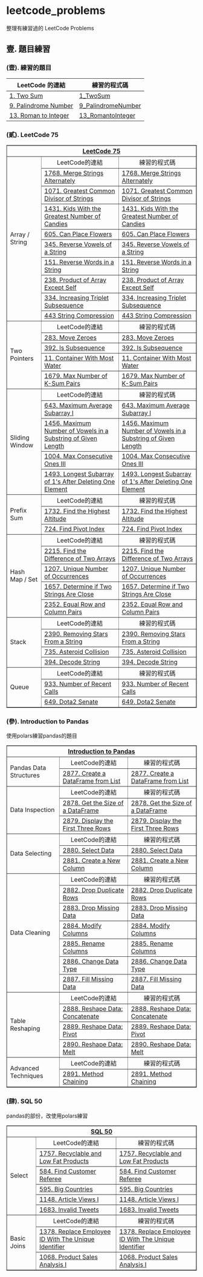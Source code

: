# leetcode_problems

整理有練習過的 LeetCode Problems

## 壹. 題目練習

### (壹). 練習的題目

| LeetCode 的連結                                                                      | 練習的程式碼                                     |
| ------------------------------------------------------------------------------------ | ------------------------------------------------ |
| [1. Two Sum](https://leetcode.com/problems/two-sum/description/)                     | [1_TwoSum](1_TwoSum/main.py)                     |
| [9. Palindrome Number](https://leetcode.com/problems/palindrome-number/description/) | [9_PalindromeNumber](9_PalindromeNumber/main.py) |
| [13. Roman to Integer](https://leetcode.com/problems/roman-to-integer/description/)  | [13_RomantoInteger](13_RomantoInteger/main.py)   |

### (貳). LeetCode 75

<table border="1">
  <tr>
    <th colspan="3" align="center" valign="center">
      <a href="https://leetcode.com/studyplan/leetcode-75/">LeetCode 75 </a>
    </th>
  </tr>
  <tr>
    <td rowspan="10">Array / String</td>
    <td align="center" valign="center">LeetCode的連結</td>
    <td align="center" valign="center">練習的程式碼</td>
  </tr>
  <tr>
    <td>
      <a
        href="https://leetcode.com/problems/merge-strings-alternately/description/"
        >1768. Merge Strings Alternately</a
      >
    </td>
    <td>
      <a href="Study Plan/LeetCode 75/1768. Merge Strings Alternately/main.py"
        >1768. Merge Strings Alternately</a
      >
    </td>
  </tr>
  <tr>
    <td>
      <a
        href="https://leetcode.com/problems/greatest-common-divisor-of-strings/description/"
        >1071. Greatest Common Divisor of Strings</a
      >
    </td>
    <td>
      <a
        href="Study Plan/LeetCode 75/1071. Greatest Common Divisor of Strings/main.py"
        >1071. Greatest Common Divisor of Strings</a
      >
    </td>
  </tr>
  <tr>
    <td>
      <a
        href="https://leetcode.com/problems/kids-with-the-greatest-number-of-candies/description/"
        >1431. Kids With the Greatest Number of Candies</a
      >
    </td>
    <td>
      <a
        href="Study Plan/LeetCode 75/1431. Kids With the Greatest Number of Candies/main.py"
        >1431. Kids With the Greatest Number of Candies</a
      >
    </td>
  </tr>
  <tr>
    <td>
      <a href="https://leetcode.com/problems/can-place-flowers/description/"
        >605. Can Place Flowers</a
      >
    </td>
    <td>
      <a href="Study Plan/LeetCode 75/605. Can Place Flowers/main.py"
        >605. Can Place Flowers</a
      >
    </td>
  </tr>
  <tr>
    <td>
      <a
        href="https://leetcode.com/problems/reverse-vowels-of-a-string/description/"
        >345. Reverse Vowels of a String</a
      >
    </td>
    <td>
      <a href="Study Plan/LeetCode 75/345. Reverse Vowels of a String/main.py"
        >345. Reverse Vowels of a String</a
      >
    </td>
  </tr>
  <tr>
    <td>
      <a
        href="https://leetcode.com/problems/reverse-words-in-a-string/description/"
        >151. Reverse Words in a String</a
      >
    </td>
    <td>
      <a href="Study Plan/LeetCode 75/151. Reverse Words in a String/main.py"
        >151. Reverse Words in a String</a
      >
    </td>
  </tr>
  <tr>
    <td>
      <a href="https://leetcode.com/problems/product-of-array-except-self/"
        >238. Product of Array Except Self</a
      >
    </td>
    <td>
      <a href="Study Plan/LeetCode 75/238. Product of Array Except Self/main.py"
        >238. Product of Array Except Self</a
      >
    </td>
  </tr>
  <tr>
    <td>
      <a
        href="https://leetcode.com/problems/increasing-triplet-subsequence/description/"
        >334. Increasing Triplet Subsequence</a
      >
    </td>
    <td>
      <a
        href="Study Plan/LeetCode 75/334. Increasing Triplet Subsequence/main.py"
        >334. Increasing Triplet Subsequence</a
      >
    </td>
  </tr>
  <tr>
    <td>
      <a href="https://leetcode.com/problems/string-compression/description/"
        >443 String Compression</a
      >
    </td>
    <td>
      <a href="Study Plan/LeetCode 75/443 String Compression/main.py"
        >443 String Compression</a
      >
    </td>
  </tr>
  <tr>
    <td rowspan="5">Two Pointers</td>
    <td align="center" valign="center">LeetCode的連結</td>
    <td align="center" valign="center">練習的程式碼</td>
  </tr>
  <tr>
    <td>
      <a href="https://leetcode.com/problems/move-zeroes/description/"
        >283. Move Zeroes</a
      >
    </td>
    <td>
      <a href="Study Plan/LeetCode 75/283. Move Zeroes/main.py"
        >283. Move Zeroes</a
      >
    </td>
  </tr>
  <tr>
    <td>
      <a href="https://leetcode.com/problems/is-subsequence/"
        >392. Is Subsequence</a
      >
    </td>
    <td>
      <a href="Study Plan/LeetCode 75/392. Is Subsequence/main.py"
        >392. Is Subsequence</a
      >
    </td>
  </tr>
  <tr>
    <td>
      <a href="https://leetcode.com/problems/container-with-most-water/"
        >11. Container With Most Water</a
      >
    </td>
    <td>
      <a href="Study Plan/LeetCode 75/11. Container With Most Water/main.py"
        >11. Container With Most Water</a
      >
    </td>
  </tr>
  <tr>
    <td>
      <a
        href="https://leetcode.com/problems/max-number-of-k-sum-pairs/description/"
        >1679. Max Number of K-Sum Pairs</a
      >
    </td>
    <td>
      <a href="Study Plan/LeetCode 75/1679. Max Number of K-Sum Pairs/main.py"
        >1679. Max Number of K-Sum Pairs</a
      >
    </td>
  </tr>
  <tr>
    <td rowspan="5">Sliding Window</td>
    <td align="center" valign="center">LeetCode的連結</td>
    <td align="center" valign="center">練習的程式碼</td>
  </tr>
  <tr>
    <td>
      <a
        href="https://leetcode.com/problems/maximum-average-subarray-i/description/"
        >643. Maximum Average Subarray I</a
      >
    </td>
    <td>
      <a href="Study Plan/LeetCode 75/643. Maximum Average Subarray I/main.py"
        >643. Maximum Average Subarray I</a
      >
    </td>
  </tr>
  <tr>
    <td>
      <a
        href="https://leetcode.com/problems/maximum-number-of-vowels-in-a-substring-of-given-length/"
        >1456. Maximum Number of Vowels in a Substring of Given Length</a
      >
    </td>
    <td>
      <a
        href="Study Plan/LeetCode 75/1456. Maximum Number of Vowels in a Substring of Given Length/main.py"
        >1456. Maximum Number of Vowels in a Substring of Given Length</a
      >
    </td>
  </tr>
  <tr>
    <td>
      <a
        href="https://leetcode.com/problems/max-consecutive-ones-iii/description/"
        >1004. Max Consecutive Ones III</a
      >
    </td>
    <td>
      <a href="Study Plan/LeetCode 75/1004. Max Consecutive Ones III/main.py"
        >1004. Max Consecutive Ones III</a
      >
    </td>
  </tr>
  <tr>
    <td>
      <a
        href="https://leetcode.com/problems/longest-subarray-of-1s-after-deleting-one-element/description/"
        >1493. Longest Subarray of 1's After Deleting One Element</a
      >
    </td>
    <td>
      <a
        href="Study Plan/LeetCode 75/1493. Longest Subarray of 1's After Deleting One Element/main.py"
        >1493. Longest Subarray of 1's After Deleting One Element</a
      >
    </td>
  </tr>
  <tr>
    <td rowspan="3">Prefix Sum</td>
    <td align="center" valign="center">LeetCode的連結</td>
    <td align="center" valign="center">練習的程式碼</td>
  </tr>
  <tr>
    <td>
      <a
        href="https://leetcode.com/problems/find-the-highest-altitude/description/"
        >1732. Find the Highest Altitude</a
      >
    </td>
    <td>
      <a href="Study Plan/LeetCode 75/1732. Find the Highest Altitude/main.py"
        >1732. Find the Highest Altitude</a
      >
    </td>
  </tr>
  <tr>
    <td>
      <a href="https://leetcode.com/problems/find-pivot-index/description/"
        >724. Find Pivot Index</a
      >
    </td>
    <td>
      <a href="Study Plan/LeetCode 75/724. Find Pivot Index/main.py"
        >724. Find Pivot Index</a
      >
    </td>
  </tr>
  <tr>
    <td rowspan="5">Hash Map / Set</td>
    <td align="center" valign="center">LeetCode的連結</td>
    <td align="center" valign="center">練習的程式碼</td>
  </tr>
  <tr>
    <td>
      <a
        href="https://leetcode.com/problems/find-the-difference-of-two-arrays/description/"
        >2215. Find the Difference of Two Arrays</a
      >
    </td>
    <td>
      <a
        href="Study Plan/LeetCode 75/2215. Find the Difference of Two Arrays/main.py"
        >2215. Find the Difference of Two Arrays</a
      >
    </td>
  </tr>
  <tr>
    <td>
      <a
        href="https://leetcode.com/problems/unique-number-of-occurrences/description/"
        >1207. Unique Number of Occurrences</a
      >
    </td>
    <td>
      <a
        href="Study Plan/LeetCode 75/1207. Unique Number of Occurrences/main.py"
        >1207. Unique Number of Occurrences</a
      >
    </td>
  </tr>
  <tr>
    <td>
      <a
        href="https://leetcode.com/problems/determine-if-two-strings-are-close/description/"
        >1657. Determine if Two Strings Are Close</a
      >
    </td>
    <td>
      <a
        href="Study Plan/LeetCode 75/1657. Determine if Two Strings Are Close/main.py"
        >1657. Determine if Two Strings Are Close</a
      >
    </td>
  </tr>
  <tr>
    <td>
      <a
        href="https://leetcode.com/problems/equal-row-and-column-pairs/description/"
        >2352. Equal Row and Column Pairs</a
      >
    </td>
    <td>
      <a href="Study Plan/LeetCode 75/2352. Equal Row and Column Pairs/main.py"
        >2352. Equal Row and Column Pairs</a
      >
    </td>
  </tr>
  <tr>
    <td rowspan="4">Stack</td>
    <td align="center" valign="center">LeetCode的連結</td>
    <td align="center" valign="center">練習的程式碼</td>
  </tr>
  <tr>
    <td>
      <a
        href="https://leetcode.com/problems/removing-stars-from-a-string/description/"
        >2390. Removing Stars From a String</a
      >
    </td>
    <td>
      <a
        href="Study Plan/LeetCode 75/2390. Removing Stars From a String/main.py"
        >2390. Removing Stars From a String</a
      >
    </td>
  </tr>
  <tr>
    <td>
      <a href="https://leetcode.com/problems/asteroid-collision/description/"
        >735. Asteroid Collision</a
      >
    </td>
    <td>
      <a href="Study Plan/LeetCode 75/735. Asteroid Collision/main.py"
        >735. Asteroid Collision</a
      >
    </td>
  </tr>
  <tr>
    <td>
      <a href="https://leetcode.com/problems/decode-string/description/"
        >394. Decode String</a
      >
    </td>
    <td>
      <a href="Study Plan/LeetCode 75/394. Decode String/main.py"
        >394. Decode String</a
      >
    </td>
  </tr>
  <tr>
    <td rowspan="3">Queue</td>
    <td align="center" valign="center">LeetCode的連結</td>
    <td align="center" valign="center">練習的程式碼</td>
  </tr>
  <tr>
    <td>
      <a
        href="https://leetcode.com/problems/number-of-recent-calls/description/"
        >933. Number of Recent Calls</a
      >
    </td>
    <td>
      <a href="Study Plan/LeetCode 75/933. Number of Recent Calls/main.py"
        >933. Number of Recent Calls</a
      >
    </td>
  </tr>
  <tr>
    <td>
      <a href="https://leetcode.com/problems/dota2-senate/description/"
        >649. Dota2 Senate</a
      >
    </td>
    <td>
      <a href="Study Plan/LeetCode 75/649. Dota2 Senate/main.py"
        >649. Dota2 Senate</a
      >
    </td>
  </tr>
</table>

### (參). Introduction to Pandas
使用polars練習pandas的題目
<table border="1">
  <tr>
    <th colspan="3" align="center" valign="center">
      <a href="https://leetcode.com/studyplan/introduction-to-pandas/"
        >Introduction to Pandas</a
      >
    </th>
  </tr>
  <tr>
    <td rowspan="2">Pandas Data Structures</td>
    <td align="center" valign="center">LeetCode的連結</td>
    <td align="center" valign="center">練習的程式碼</td>
  </tr>
  <tr>
    <td>
      <a
        href="https://leetcode.com/problems/create-a-dataframe-from-list/description/"
        >2877. Create a DataFrame from List</a
      >
    </td>
    <td>
      <a
        href="Study Plan\Introduction to Pandas\2877. Create a DataFrame from List\main.py"
        >2877. Create a DataFrame from List</a
      >
    </td>
  </tr>
  <tr>
    <td rowspan="3">Data Inspection</td>
    <td align="center" valign="center">LeetCode的連結</td>
    <td align="center" valign="center">練習的程式碼</td>
  </tr>
  <tr>
    <td>
      <a
        href="https://leetcode.com/problems/get-the-size-of-a-dataframe/description/"
        >2878. Get the Size of a DataFrame</a
      >
    </td>
    <td>
      <a
        href="Study Plan\Introduction to Pandas\2878. Get the Size of a DataFrame\main.py"
        >2878. Get the Size of a DataFrame</a
      >
    </td>
  </tr>
  <tr>
    <td>
      <a
        href="https://leetcode.com/problems/display-the-first-three-rows/description/"
        >2879. Display the First Three Rows</a
      >
    </td>
    <td>
      <a
        href="Study Plan\Introduction to Pandas\2879. Display the First Three Rows\main.py"
        >2879. Display the First Three Rows</a
      >
    </td>
  </tr>
  <tr>
    <td rowspan="3">Data Selecting</td>
    <td align="center" valign="center">LeetCode的連結</td>
    <td align="center" valign="center">練習的程式碼</td>
  </tr>
  <tr>
    <td>
      <a href="https://leetcode.com/problems/select-data/description/"
        >2880. Select Data</a
      >
    </td>
    <td>
      <a href="Study Plan\Introduction to Pandas\2880. Select Data\main.py"
        >2880. Select Data</a
      >
    </td>
  </tr>
  <tr>
    <td>
      <a href="https://leetcode.com/problems/create-a-new-column/description/"
        >2881. Create a New Column</a
      >
    </td>
    <td>
      <a
        href="Study Plan\Introduction to Pandas\2881. Create a New Column\main.py"
        >2881. Create a New Column</a
      >
    </td>
  </tr>
  <tr>
    <td rowspan="7">Data Cleaning</td>
    <td align="center" valign="center">LeetCode的連結</td>
    <td align="center" valign="center">練習的程式碼</td>
  </tr>
  <tr>
    <td>
      <a href="https://leetcode.com/problems/drop-duplicate-rows/description/"
        >2882. Drop Duplicate Rows</a
      >
    </td>
    <td>
      <a
        href="Study Plan\Introduction to Pandas\2882. Drop Duplicate Rows\main.py"
        >2882. Drop Duplicate Rows</a
      >
    </td>
  </tr>
  <tr>
    <td>
      <a href="https://leetcode.com/problems/drop-missing-data/description/"
        >2883. Drop Missing Data</a
      >
    </td>
    <td>
      <a
        href="Study Plan\Introduction to Pandas\2883. Drop Missing Data\main.py"
        >2883. Drop Missing Data</a
      >
    </td>
  </tr>
  <tr>
    <td>
      <a href="https://leetcode.com/problems/modify-columns/description/"
        >2884. Modify Columns</a
      >
    </td>
    <td>
      <a href="Study Plan\Introduction to Pandas\2884. Modify Columns\main.py"
        >2884. Modify Columns</a
      >
    </td>
  </tr>
  <tr>
    <td>
      <a href="https://leetcode.com/problems/rename-columns/description/"
        >2885. Rename Columns</a
      >
    </td>
    <td>
      <a href="Study Plan\Introduction to Pandas\2885. Rename Columns\main.py"
        >2885. Rename Columns</a
      >
    </td>
  </tr>
  <tr>
    <td>
      <a href="https://leetcode.com/problems/change-data-type/description/"
        >2886. Change Data Type</a
      >
    </td>
    <td>
      <a href="Study Plan\Introduction to Pandas\2886. Change Data Type\main.py"
        >2886. Change Data Type</a
      >
    </td>
  </tr>
  <tr>
    <td>
      <a href="https://leetcode.com/problems/fill-missing-data/description/"
        >2887. Fill Missing Data</a
      >
    </td>
    <td>
      <a
        href="Study Plan\Introduction to Pandas\2887. Fill Missing Data\main.py"
        >2887. Fill Missing Data</a
      >
    </td>
  </tr>
  <tr>
    <td rowspan="4">Table Reshaping</td>
    <td align="center" valign="center">LeetCode的連結</td>
    <td align="center" valign="center">練習的程式碼</td>
  </tr>
  <tr>
    <td>
      <a
        href="https://leetcode.com/problems/reshape-data-concatenate/description/"
        >2888. Reshape Data: Concatenate</a
      >
    </td>
    <td>
      <a
        href="Study Plan\Introduction to Pandas\2888. Reshape Data Concatenate\main.py"
        >2888. Reshape Data: Concatenate</a
      >
    </td>
  </tr>
  <tr>
    <td>
      <a href="https://leetcode.com/problems/reshape-data-pivot/description/"
        >2889. Reshape Data: Pivot</a
      >
    </td>
    <td>
      <a
        href="Study Plan\Introduction to Pandas\2890. Reshape Data Melt\main.py"
        >2889. Reshape Data: Pivot</a
      >
    </td>
  </tr>
  <tr>
    <td>
      <a href="https://leetcode.com/problems/reshape-data-melt/description/"
        >2890. Reshape Data: Melt</a
      >
    </td>
    <td>
      <a
        href="Study Plan\Introduction to Pandas\2890. Reshape Data Melt\main.py"
        >2890. Reshape Data: Melt</a
      >
    </td>
  </tr>
  <tr>
    <td rowspan="2">Advanced Techniques</td>
    <td align="center" valign="center">LeetCode的連結</td>
    <td align="center" valign="center">練習的程式碼</td>
  </tr>
  <tr>
    <td>
      <a href="https://leetcode.com/problems/method-chaining/description/"
        >2891. Method Chaining</a
      >
    </td>
    <td>
      <a href="Study Plan\Introduction to Pandas\2891. Method Chaining\main.py"
        >2891. Method Chaining</a
      >
    </td>
  </tr>
</table>

### (肆). SQL 50
pandas的部份，改使用polars練習

<table border="1">
  <tr>
    <th colspan="3" align="center" valign="center">
      <a href="https://leetcode.com/studyplan/top-sql-50/">SQL 50</a>
    </th>
  </tr>
  <tr>
    <td rowspan="6">Select</td>
    <td align="center" valign="center">LeetCode的連結</td>
    <td align="center" valign="center">練習的程式碼</td>
  </tr>
  <tr>
    <td>
      <a
        href="https://leetcode.com/problems/recyclable-and-low-fat-products/description/"
        >1757. Recyclable and Low Fat Products</a
      >
    </td>
    <td>
      <a href="Study Plan\SQL 50\1757. Recyclable and Low Fat Products\"
        >1757. Recyclable and Low Fat Products</a
      >
    </td>
  </tr>
  <tr>
    <td>
      <a href="https://leetcode.com/problems/find-customer-referee/description/"
        >584. Find Customer Referee</a
      >
    </td>
    <td>
      <a href="Study Plan\SQL 50\584. Find Customer Referee\"
        >584. Find Customer Referee</a
      >
    </td>
  </tr>
  <tr>
    <td>
      <a href="https://leetcode.com/problems/big-countries/description/"
        >595. Big Countries</a
      >
    </td>
    <td>
      <a href="Study Plan\SQL 50\595. Big Countries\">595. Big Countries</a>
    </td>
  </tr>
  <tr>
    <td>
      <a href="https://leetcode.com/problems/article-views-i/description/"
        >1148. Article Views I</a
      >
    </td>
    <td>
      <a href="Study Plan\SQL 50\1148. Article Views I\"
        >1148. Article Views I</a
      >
    </td>
  </tr>
  <tr>
    <td>
      <a href="https://leetcode.com/problems/invalid-tweets/description/"
        >1683. Invalid Tweets</a
      >
    </td>
    <td>
      <a href="Study Plan\SQL 50\1683. Invalid Tweets\">1683. Invalid Tweets</a>
    </td>
  </tr>
  <tr>
    <td rowspan="10">Basic Joins</td>
    <td align="center" valign="center">LeetCode的連結</td>
    <td align="center" valign="center">練習的程式碼</td>
  </tr>
  <tr>
    <td>
      <a
        href="https://leetcode.com/problems/replace-employee-id-with-the-unique-identifier/description/"
        >1378. Replace Employee ID With The Unique Identifier</a
      >
    </td>
    <td>
      <a
        href="Study Plan\SQL 50\1378. Replace Employee ID With The Unique Identifier\"
        >1378. Replace Employee ID With The Unique Identifier</a
      >
    </td>
  </tr>
  <tr>
    <td>
      <a
        href="https://leetcode.com/problems/product-sales-analysis-i/description/"
        >1068. Product Sales Analysis I</a
      >
    </td>
    <td>
      <a href="Study Plan\SQL 50\1068. Product Sales Analysis I\"
        >1068. Product Sales Analysis I</a
      >
    </td>
  </tr>
</table>
